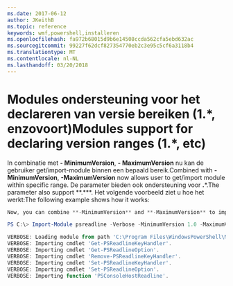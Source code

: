 ```yaml
---
ms.date: 2017-06-12
author: JKeithB
ms.topic: reference
keywords: wmf,powershell,installeren
ms.openlocfilehash: fa972b68015d9b6e14508ccda562cfa5ebd632ac
ms.sourcegitcommit: 99227f62dcf827354770eb2c3e95c5cf6a3118b4
ms.translationtype: MT
ms.contentlocale: nl-NL
ms.lasthandoff: 03/20/2018
---
```

# <a name="modules-support-for-declaring-version-ranges-1-etc"></a><span data-ttu-id="67e9c-102">Modules ondersteuning voor het declareren van versie bereiken (1.\*, enzovoort)</span><span class="sxs-lookup"><span data-stu-id="67e9c-102">Modules support for declaring version ranges (1.\*, etc)</span></span>
<span data-ttu-id="67e9c-103">In combinatie met **- MinimumVersion**, **- MaximumVersion** nu kan de gebruiker get/import-module binnen een bepaald bereik.</span><span class="sxs-lookup"><span data-stu-id="67e9c-103">Combined with **-MinimumVersion**, **-MaximumVersion** now allows user to get/import module within specific range.</span></span> <span data-ttu-id="67e9c-104">De parameter bieden ook ondersteuning voor **.**\*.</span><span class="sxs-lookup"><span data-stu-id="67e9c-104">The parameter also support \*\*.\*\*\*.</span></span> <span data-ttu-id="67e9c-105">Het volgende voorbeeld ziet u hoe het werkt:</span><span class="sxs-lookup"><span data-stu-id="67e9c-105">The following example shows how it works:</span></span>

```powershell
Now, you can combine **-MinimumVersion** and **-MaximumVersion** to import module within specific range:

PS C:\> Import-Module psreadline -Verbose -MinimumVersion 1.0 -MaximumVersion 1.2.*

VERBOSE: Loading module from path 'C:\Program Files\WindowsPowerShell\Modules\psreadline\1.1\psreadline.psd1'.
VERBOSE: Importing cmdlet 'Get-PSReadlineKeyHandler'.
VERBOSE: Importing cmdlet 'Get-PSReadlineOption'.
VERBOSE: Importing cmdlet 'Remove-PSReadlineKeyHandler'.
VERBOSE: Importing cmdlet 'Set-PSReadlineKeyHandler'.
VERBOSE: Importing cmdlet 'Set-PSReadlineOption'.
VERBOSE: Importing function 'PSConsoleHostReadline'.
```

